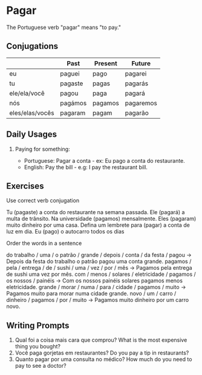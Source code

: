 # Pagar

The Portuguese verb "pagar" means "to pay."

## Conjugations

|                 | Past    | Present | Future    |
| --------------- | ------- | ------- | --------- |
| eu              | paguei  | pago    | pagarei   |
| tu              | pagaste | pagas   | pagarás   |
| ele/ela/você    | pagou   | paga    | pagará    |
| nós             | pagámos | pagamos | pagaremos |
| eles/elas/vocês | pagaram | pagam   | pagarão   |

## Daily Usages

1. Paying for something:

   - Portuguese: Pagar a conta - ex: Eu pago a conta do restaurante.
   - English: Pay the bill - e.g: I pay the restaurant bill.

## Exercises

Use correct verb conjugation

Tu (pagaste) a conta do restaurante na semana passada.
Ele (pagará) a multa de trânsito.
Na universidade (pagamos) mensalmente.
Eles (pagaram) muito dinheiro por uma casa.
Defina um lembrete para (pagar) a conta de luz em dia.
Eu (pago) o autocarro todos os dias

Order the words in a sentence

do trabalho / uma / o patrão / grande / depois / conta / da festa / pagou -> Depois da festa do trabalho o patrão pagou uma conta grande.
pagamos / pela / entrega / de / sushi / uma / vez / por / mês -> Pagamos pela entrega de sushi uma vez por mês.
com / menos / solares / eletricidade / pagamos / os nossos / painéis -> Com os nossos painéis solares pagamos menos eletricidade.
grande / morar / numa / para / cidade / pagamos / muito -> Pagamos muito para morar numa cidade grande.
novo / um / carro / dinheiro / pagamos / por / muito -> Pagamos muito dinheiro por um carro novo.

## Writing Prompts

1. Qual foi a coisa mais cara que comprou? What is the most expensive thing you bought?
2. Você paga gorjetas em restaurantes? Do you pay a tip in restaurants?
3. Quanto pagar por uma consulta no médico? How much do you need to pay to see a doctor?
